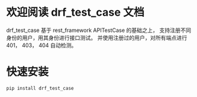 欢迎阅读 drf_test_case 文档
====================================
 drf_test_case 基于 rest_framework APITestCase 的基础之上， 
 支持注册不同身份的用户，用其身份进行接口测试。
 并使用注册过的用户，对所有端点进行 401， 403， 404 自动检测。
    
 快速安装
===================
    pip install drf_test_case
    